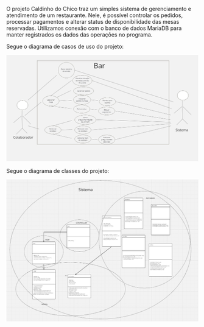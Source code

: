 O projeto Caldinho do Chico traz um simples sistema de gerenciamento e atendimento de um restaurante. Nele, é possível controlar os pedidos, processar pagamentos e alterar status de disponibilidade das mesas reservadas. Utilizamos conexão com o banco de dados MariaDB para manter registrados os dados das operações no programa. 

Segue o diagrama de casos de uso do projeto:

<img src="Diagrama de Casos de Uso.jpg" alt="Diagrama de casos de uso">






Segue o diagrama de classes do projeto:

<img src="Diagrama de Classes.jpg" alt="Diagrama de classes">
